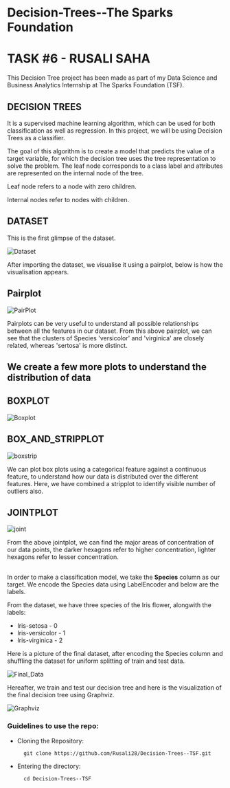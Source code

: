 # Decision-Trees--The Sparks Foundation
# TASK #6 - RUSALI SAHA

This Decision Tree project has been made as part of my Data Science and Business Analytics Internship at The Sparks Foundation (TSF).

## DECISION TREES
It is a supervised machine learning algorithm, which can be used for both classification as well as regression. In this project, we will be using Decision Trees as a classifier.

The goal of this algorithm is to create a model that predicts the value of a target variable, for which the decision tree uses the tree representation to solve the problem. The leaf node corresponds to a class label and attributes are represented on the internal node of the tree.

Leaf node refers to a node with zero children.

Internal nodes refer to nodes with children.

## DATASET
This is the first glimpse of the dataset.

![Dataset](https://github.com/Rusali28/Decision-Trees--TSF/blob/main/Images/dataset.PNG)



After importing the dataset, we visualise it using a pairplot, below is how the visualisation appears.


## Pairplot
![PairPlot](https://github.com/Rusali28/Decision-Trees--TSF/blob/main/Images/Pairplot.PNG)

Pairplots can be very useful to understand all possible relationships between all the features in our dataset. From this above pairplot, we can see that the clusters of Species
'versicolor' and 'virginica' are closely related, whereas 'sertosa' is more distinct.


## We create a few more plots to understand the distribution of data
## BOXPLOT
![Boxplot](https://github.com/Rusali28/Decision-Trees--TSF/blob/main/Images/boxplot.PNG)

## BOX_AND_STRIPPLOT
![boxstrip](https://github.com/Rusali28/Decision-Trees--TSF/blob/main/Images/box_stripplot.PNG)


We can plot box plots using a categorical feature against a continuous feature, to understand how our data is distributed over the different features. Here, we have combined a
stripplot to identify visible number of outliers also.

## JOINTPLOT
![joint](https://github.com/Rusali28/Decision-Trees--TSF/blob/main/Images/hex_jointplot.PNG)

From the above jointplot, we can find the major areas of concentration of our data points, the darker hexagons refer to higher concentration, lighter hexagons refer to lesser
concentration.

## 
In order to make a classification model, we take the **Species** column as our target. We encode the Species data using LabelEncoder and below are the labels.


From the dataset, we have three species of the Iris flower, alongwith the labels:
+ Iris-setosa      -  0
+ Iris-versicolor  -  1
+ Iris-virginica   -  2

Here is a picture of the final dataset, after encoding the Species column and shuffling the dataset for uniform splitting of train and test data.

![Final_Data](https://github.com/Rusali28/Decision-Trees--TSF/blob/main/Images/final%20dataset.PNG)


Hereafter, we train and test our decision tree and here is the visualization of the final decision tree using Graphviz.

![Graphviz](https://github.com/Rusali28/Decision-Trees--TSF/blob/main/Images/visual-graphviz.PNG)






### Guidelines to use the repo:
- Cloning the Repository: 

        git clone https://github.com/Rusali28/Decision-Trees--TSF.git
        
- Entering the directory: 

        cd Decision-Trees--TSF


